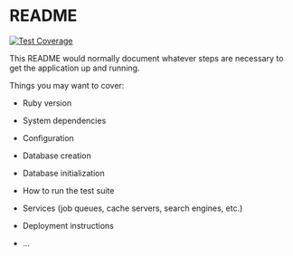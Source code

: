# README
<!-- [![Test Coverage]] -->

[![Test Coverage](https://codecov.io/gh/shabaldas.com/v1/badges/0ee716c7160ff1fa28a3/test_coverage)](https://codeclimate.com/repos/5b0d1576d981ea02a00045a9/test_coverage)

This README would normally document whatever steps are necessary to get the
application up and running.

Things you may want to cover:

* Ruby version

* System dependencies

* Configuration

* Database creation

* Database initialization

* How to run the test suite

* Services (job queues, cache servers, search engines, etc.)

* Deployment instructions

* ...
